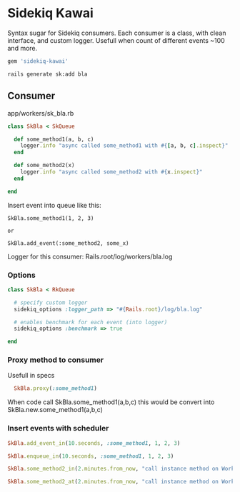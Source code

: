 Sidekiq Kawai
============

Syntax sugar for Sidekiq consumers. Each consumer is a class, with clean interface, and custom logger.
Usefull when count of different events ~100 and more.

``` ruby
gem 'sidekiq-kawai'
```

    rails generate sk:add bla

Consumer
--------
app/workers/sk_bla.rb

``` ruby
class SkBla < SkQueue

  def some_method1(a, b, c)
    logger.info "async called some_method1 with #{[a, b, c].inspect}"
  end

  def some_method2(x)
    logger.info "async called some_method2 with #{x.inspect}"
  end

end
```

Insert event into queue like this:

    SkBla.some_method1(1, 2, 3)

    or

    SkBla.add_event(:some_method2, some_x)


Logger for this consumer: Rails.root/log/workers/bla.log



### Options

``` ruby
class SkBla < RkQueue

  # specify custom logger
  sidekiq_options :logger_path => "#{Rails.root}/log/bla.log"

  # enables benchmark for each event (into logger)
  sidekiq_options :benchmark => true

end
```


### Proxy method to consumer
Usefull in specs

``` ruby
  SkBla.proxy(:some_method1)
```

When code call SkBla.some_method1(a,b,c) this would be convert into SkBla.new.some_method1(a,b,c)



### Insert events with scheduler

``` ruby
SkBla.add_event_in(10.seconds, :some_method1, 1, 2, 3)

SkBla.enqueue_in(10.seconds, :some_method1, 1, 2, 3)

SkBla.some_method2_in(2.minutes.from_now, "call instance method on Worker sheduled async")

SkBla.some_method2_at(2.minutes.from_now, "call instance method on Worker sheduled async")
```
